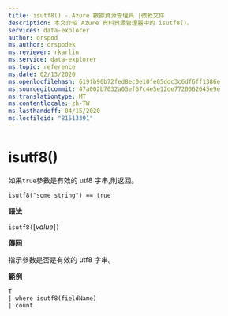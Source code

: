 ```yaml
---
title: isutf8() - Azure 數據資源管理員 |微軟文件
description: 本文介紹 Azure 資料資源管理器中的 isutf8()。
services: data-explorer
author: orspod
ms.author: orspodek
ms.reviewer: rkarlin
ms.service: data-explorer
ms.topic: reference
ms.date: 02/13/2020
ms.openlocfilehash: 619fb90b72fed8ec0e10fe05ddc3c6df6ff1386e
ms.sourcegitcommit: 47a002b7032a05ef67c4e5e12de7720062645e9e
ms.translationtype: MT
ms.contentlocale: zh-TW
ms.lasthandoff: 04/15/2020
ms.locfileid: "81513391"
---
```

# <a name="isutf8"></a>isutf8()

如果`true`參數是有效的 utf8 字串,則返回。
    
```kusto
isutf8("some string") == true
```

**語法**

`isutf8(`[*value*]`)`

**傳回**

指示參數是否是有效的 utf8 字串。

**範例**

```kusto
T
| where isutf8(fieldName)
| count
```